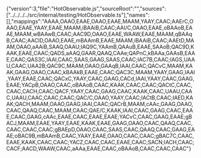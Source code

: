 {"version":3,"file":"HotObservable.js","sourceRoot":"","sources":["../../../../src/internal/testing/HotObservable.ts"],"names":[],"mappings":"AAAA,OAAO,EAAE,OAAO,EAAE,MAAM,YAAY,CAAC;AAErC,OAAO,EAAE,YAAY,EAAE,MAAM,iBAAiB,CAAC;AAI/C,OAAO,EAAE,oBAAoB,EAAE,MAAM,wBAAwB,CAAC;AAC9D,OAAO,EAAE,WAAW,EAAE,MAAM,qBAAqB,CAAC;AAClD,OAAO,EAAE,mBAAmB,EAAE,MAAM,iBAAiB,CAAC;AAEtD,MAAM,OAAO,aAAiB,SAAQ,OAAU;IAQ9C,YAAmB,QAAuB,EAAE,SAAoB;QAC9D,KAAK,EAAE,CAAC;QADS,aAAQ,GAAR,QAAQ,CAAe;QAPnC,kBAAa,GAAsB,EAAE,CAAC;QAS3C,IAAI,CAAC,SAAS,GAAG,SAAS,CAAC;IAC7B,CAAC;IAGS,UAAU,CAAC,UAA2B;QAC9C,MAAM,OAAO,GAAqB,IAAI,CAAC;QACvC,MAAM,KAAK,GAAG,OAAO,CAAC,kBAAkB,EAAE,CAAC;QAC3C,MAAM,YAAY,GAAG,IAAI,YAAY,EAAE,CAAC;QACxC,YAAY,CAAC,GAAG,CACd,IAAI,YAAY,CAAC,GAAG,EAAE;YACpB,OAAO,CAAC,oBAAoB,CAAC,KAAK,CAAC,CAAC;QACtC,CAAC,CAAC,CACH,CAAC;QACF,YAAY,CAAC,GAAG,CAAC,KAAK,CAAC,UAAU,CAAC,UAAU,CAAC,CAAC,CAAC;QAC/C,OAAO,YAAY,CAAC;IACtB,CAAC;IAED,KAAK;QACH,MAAM,OAAO,GAAG,IAAI,CAAC;QACrB,MAAM,cAAc,GAAG,OAAO,CAAC,QAAQ,CAAC,MAAM,CAAC;QAE/C,KAAK,IAAI,CAAC,GAAG,CAAC,EAAE,CAAC,GAAG,cAAc,EAAE,CAAC,EAAE,EAAE;YACvC,CAAC,GAAG,EAAE;gBACJ,MAAM,EAAE,YAAY,EAAE,KAAK,EAAE,GAAG,OAAO,CAAC,QAAQ,CAAC,CAAC,CAAC,CAAC;gBAEpD,OAAO,CAAC,SAAS,CAAC,QAAQ,CAAC,GAAG,EAAE;oBAC9B,mBAAmB,CAAC,YAAY,EAAE,OAAO,CAAC,CAAC;gBAC7C,CAAC,EAAE,KAAK,CAAC,CAAC;YACZ,CAAC,CAAC,EAAE,CAAC;SACN;IACH,CAAC;CACF;AACD,WAAW,CAAC,aAAa,EAAE,CAAC,oBAAoB,CAAC,CAAC,CAAC"}                                                                                                                                                                                                                                                                                                                                                                                                                                                                                                                                                                                                                                                                                                                                                                                                                                                                                                                                                                                                                                                                                                                                                                                                                                                                                                                                                                                                                                                                                                                                                                                                                                                                                                                                                                                                                                                                                                                                                                                                                                                                                                                                                                          